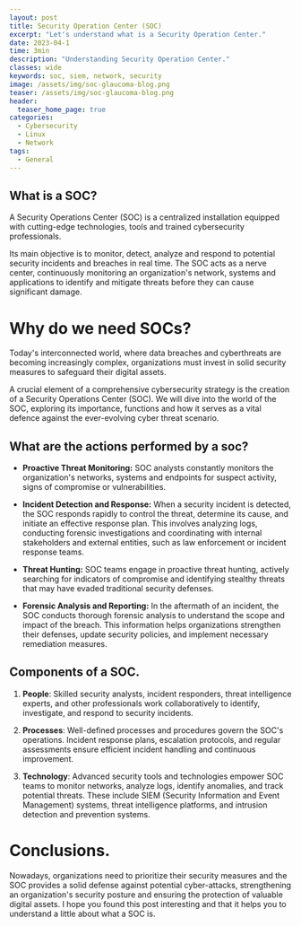 ```yaml
---
layout: post
title: Security Operation Center (SOC)
excerpt: "Let's understand what is a Security Operation Center."
date: 2023-04-1
time: 3min
description: "Understanding Security Operation Center."
classes: wide
keywords: soc, siem, network, security
image: /assets/img/soc-glaucoma-blog.png
teaser: /assets/img/soc-glaucoma-blog.png
header:
  teaser_home_page: true
categories:
  - Cybersecurity
  - Linux
  - Network
tags:  
  - General
---
```


## What is a SOC?

A Security Operations Center (SOC) is a centralized installation equipped with cutting-edge technologies, tools and trained cybersecurity professionals.

Its main objective is to monitor, detect, analyze and respond to potential security incidents and breaches in real time. The SOC acts as a nerve center, continuously monitoring an organization's network, systems and applications to identify and mitigate threats before they can cause significant damage.

# Why do we need SOCs? 

Today's interconnected world, where data breaches and cyberthreats are becoming increasingly complex, organizations must invest in solid security measures to safeguard their digital assets.

A crucial element of a comprehensive cybersecurity strategy is the creation of a Security Operations Center (SOC). We will dive into the world of the SOC, exploring its importance, functions and how it serves as a vital defence against the ever-evolving cyber threat scenario.


## What are the actions performed by a soc?

 
- **Proactive Threat Monitoring:** SOC analysts constantly monitors the organization's networks, systems and endpoints for suspect activity, signs of compromise or vulnerabilities.

- **Incident Detection and Response:** When a security incident is detected, the SOC responds rapidly to control the threat, determine its cause, and initiate an effective response plan. This involves analyzing logs, conducting forensic investigations and coordinating with internal stakeholders and external entities, such as law enforcement or incident response teams.

- **Threat Hunting:** SOC teams engage in proactive threat hunting, actively searching for indicators of compromise and identifying stealthy threats that may have evaded traditional security defenses. 

- **Forensic Analysis and Reporting:** In the aftermath of an incident, the SOC conducts thorough forensic analysis to understand the scope and impact of the breach. This information helps organizations strengthen their defenses, update security policies, and implement necessary remediation measures.

## Components of a SOC.

1. **People**: Skilled security analysts, incident responders, threat intelligence experts, and other
professionals work collaboratively to identify, investigate, and respond to security
incidents.

2. **Processes**: Well-defined processes and procedures govern the SOC's operations. Incident response plans, escalation protocols, and regular assessments ensure efficient incident handling and continuous improvement.

3. **Technology**: Advanced security tools and technologies empower SOC teams to monitor networks, analyze logs, identify anomalies, and track potential threats. These include SIEM (Security Information and Event Management) systems, threat intelligence platforms, and intrusion detection and prevention systems.
 
# Conclusions.
Nowadays, organizations need to prioritize their security measures and the SOC provides a solid defense against potential cyber-attacks, strengthening an organization's security posture and ensuring the protection of valuable digital assets. I hope you found this post interesting and that it helps you to understand a little about what a SOC is.